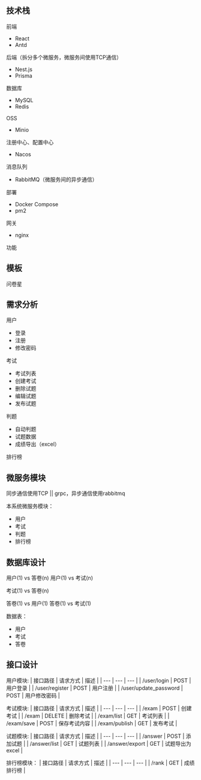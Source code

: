 ## 技术栈

前端
- React
- Antd

后端（拆分多个微服务，微服务间使用TCP通信）
- Nest.js
- Prisma

数据库
- MySQL
- Redis

OSS
- Minio

注册中心、配置中心
- Nacos

消息队列
- RabbitMQ（微服务间的异步通信）

部署
- Docker Compose
- pm2

网关
- nginx

 功能

## 模板

问卷星

## 需求分析

用户
- 登录
- 注册
- 修改密码

考试
- 考试列表
- 创建考试
- 删除试题
- 编辑试题
- 发布试题

判题
- 自动判题
- 试题数据
- 成绩导出（excel）

排行榜

## 微服务模块

同步通信使用TCP || grpc，异步通信使用rabbitmq

本系统微服务模块：
- 用户
- 考试
- 判题
- 排行榜


## 数据库设计

用户(1) vs 答卷(n)
用户(1) vs 考试(n)

考试(1) vs 答卷(n)

答卷(1) vs 用户(1)
答卷(1) vs 考试(1)

数据表：
- 用户
- 考试
- 答卷

## 接口设计

用户模块:
| 接口路径 | 请求方式 | 描述 |
| --- | --- | --- |
| /user/login | POST | 用户登录 |
| /user/register | POST | 用户注册 |
| /user/update_password | POST | 用户修改密码 |

考试模块:
| 接口路径 | 请求方式 | 描述 |
| --- | --- | --- |
| /exam | POST | 创建考试 |
| /exam | DELETE | 删除考试 |
| /exam/list | GET | 考试列表 |
| /exam/save | POST | 保存考试内容 |
| /exam/publish | GET | 发布考试 |

试题模块:
| 接口路径 | 请求方式 | 描述 |
| --- | --- | --- |
| /answer | POST | 添加试题 |
| /answer/list | GET | 试题列表 |
| /answer/export | GET | 试题导出为excel |

排行榜模块：
| 接口路径 | 请求方式 | 描述 |
| --- | --- | --- |
| /rank | GET | 成绩排行榜 |
